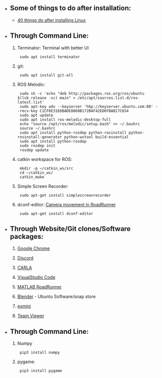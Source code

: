 * ## Some of things to do after installation:
    * [40 things do after installing Linux](https://linuxhint.com/40_things_after_installing_ubuntu/)


* ## Through Command Line:

    1. Terminator: Terminal with better UI

            sudo apt install terminator

    2. git: 

            sudo apt install git-all

    3. ROS Melodic:

            sudo sh -c 'echo "deb http://packages.ros.org/ros/ubuntu $(lsb_release -sc) main" > /etc/apt/sources.list.d/ros-latest.list'
            sudo apt-key adv --keyserver 'hkp://keyserver.ubuntu.com:80' --recv-key C1CF6E31E6BADE8868B172B4F42ED6FBAB17C654
            sudo apt update
            sudo apt install ros-melodic-desktop-full
            echo "source /opt/ros/melodic/setup.bash" >> ~/.bashrc
            source ~/.bashrc
            sudo apt install python-rosdep python-rosinstall python-rosinstall-generator python-wstool build-essential
            sudo apt install python-rosdep
            sudo rosdep init
            rosdep update

    4. catkin workspace for ROS:
	
            mkdir -p ~/catkin_ws/src
	        cd ~/catkin_ws/
	        catkin_make

    5. Simple Screen Recorder:

	        sudo apt-get install simplescreenrecorder
    
    6. dconf-editor: [Camera movement in RoadRunner](https://de.mathworks.com/help/roadrunner/ug/camera-movement-in-linux-or-ubuntu.html)

	        sudo apt-get install dconf-editor




* ## Through Website/Git clones/Software packages:

    1. [Google Chrome](https://www.google.com/chrome/thank-you.html?statcb=0&installdataindex=empty&defaultbrowser=0)

    2. [Discord](https://discord.com/?utm_source=google&utm_medium=advertising&utm_campaign=2020-01_google-de-registrations-brand_exact&utm_term=ENG-Text-Chat-Desktop-NA-All-All-All&utm_content=--t%3Apa&gclid=CjwKCAiAsOmABhAwEiwAEBR0ZlWRy8I9sRJmHPuAYHo_OfW0CXVY7fPRQG70VDIMjNTQSu9n25ZwoRoCt1kQAvD_BwE)

    3. [CARLA](https://carla.readthedocs.io/en/latest/build_linux/)

    4. [VisualStudio Code](https://code.visualstudio.com/docs/?dv=linux64_deb)

    5. [MATLAB RoadRunner](https://de.mathworks.com/downloads/web_downloads/download_roadrunner)

    6. [Blender](https://vitux.com/how-to-install-blender-3d-on-ubuntu/) - Ubuntu Software/snap store

    7. [esmini](https://github.com/esmini/esmini)

    8. [Team Viewer](https://www.teamviewer.com/en/download/linux/)

* ## Through Command Line:

    1. Numpy

            pip3 install numpy

    2. pygame: 

            pip3 install pygame


